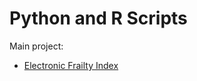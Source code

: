 ﻿# Python and R Scripts

Main project:

- [Electronic Frailty Index](Electronic-Frailty-Index/README.md)
